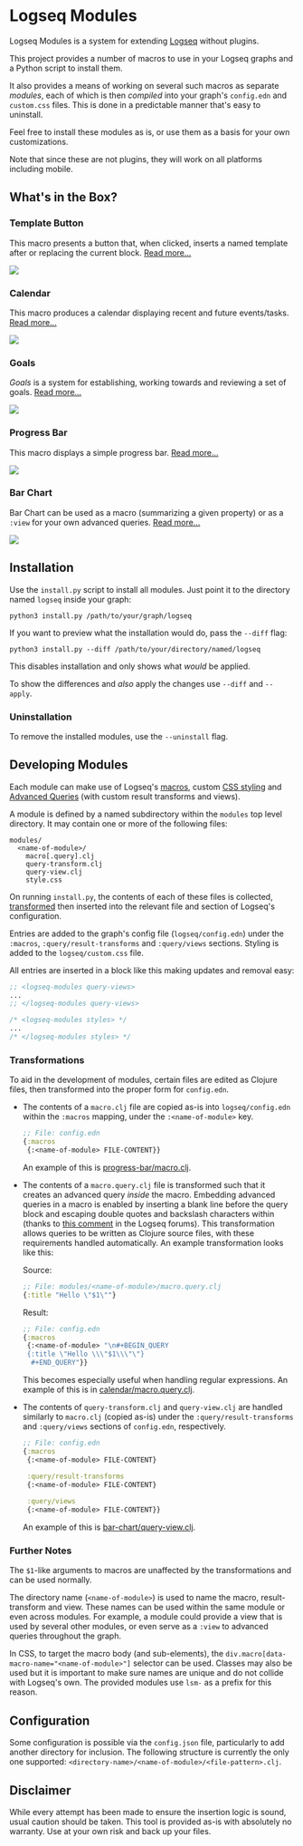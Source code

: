 # Logseq Modules

Logseq Modules is a system for extending  [Logseq](https://logseq.com) without plugins.

This project provides a number of macros to use in your Logseq graphs and a Python script to install them.

It also provides a means of working on several such macros as separate _modules_, each of which is then _compiled_ into your graph's `config.edn` and `custom.css` files. This is done in a predictable manner that's easy to uninstall.

Feel free to install these modules as is, or use them as a basis for your own customizations.

Note that since these are not plugins, they will work on all platforms including mobile.

## What's in the Box?

### Template Button

This macro presents a button that, when clicked, inserts a named template after or replacing the current block.
[Read more...](./modules/template-button/README.md)

![](./modules/template-button/preview.png)

### Calendar

This macro produces a calendar displaying recent and future events/tasks.
[Read more...](./modules/calendar/README.md)

![](./modules/calendar/preview.png)

### Goals

_Goals_ is a system for establishing, working towards and reviewing a set of goals.
[Read more...](./modules/goals/README.md)

![](./modules/goals/preview.png)

### Progress Bar

This macro displays a simple progress bar.
[Read more...](./modules/progress-bar/README.md)

![](./modules/progress-bar/preview.png)

### Bar Chart

Bar Chart can be used as a macro (summarizing a given property) or as a `:view` for your own advanced queries.
[Read more...](./modules/bar-chart/README.md)

![](./modules/bar-chart/preview.png)

## Installation

Use the `install.py` script to install all modules. Just point it to the directory named `logseq` inside your graph:
```
python3 install.py /path/to/your/graph/logseq
```
If you want to preview what the installation would do, pass the `--diff` flag:
```
python3 install.py --diff /path/to/your/directory/named/logseq
```
This disables installation and only shows what _would_ be applied.

To show the differences and _also_ apply the changes use `--diff` and `--apply`.

### Uninstallation

To remove the installed modules, use the `--uninstall` flag.

## Developing Modules

Each module can make use of Logseq's [macros](https://docs.logseq.com/#/page/macros), custom [CSS styling](https://docs.logseq.com/#/page/custom.css) and [Advanced Queries](https://docs.logseq.com/#/page/advanced%20queries) (with custom result transforms and views).

A module is defined by a named subdirectory within the `modules` top level directory. It may contain one or more of the following files:
```
modules/
  <name-of-module>/
    macro[.query].clj
    query-transform.clj
    query-view.clj
    style.css
```
On running `install.py`, the contents of each of these files is collected, [transformed](#transformations) then inserted into the relevant file and section of Logseq's configuration.

Entries are added to the graph's config file (`logseq/config.edn`) under the `:macros`, `:query/result-transforms` and `:query/views` sections. Styling is added to the `logseq/custom.css` file.

All entries are inserted in a block like this making updates and removal easy:
```clojure
;; <logseq-modules query-views>
...
;; </logseq-modules query-views>
```
```css
/* <logseq-modules styles> */
...
/* </logseq-modules styles> */
```

### Transformations

To aid in the development of modules, certain files are edited as Clojure files, then transformed into the proper form for `config.edn`.

- The contents of a `macro.clj` file are copied as-is into `logseq/config.edn` within the `:macros` mapping, under the `:<name-of-module>` key.
  ```clojure
  ;; File: config.edn
  {:macros
   {:<name-of-module> FILE-CONTENT}}
  ```
  An example of this is [progress-bar/macro.clj](./modules/progress-bar/macro.clj).

- The contents of a `macro.query.clj` file is transformed such that it creates an advanced query _inside_ the macro. Embedding advanced queries in a macro is enabled by inserting a blank line before the query block and escaping double quotes and backslash characters within (thanks to [this comment](https://discuss.logseq.com/t/is-it-possible-with-macros-to-run-a-db-query-for-a-block-id-an-build-the-embed-block-id-inside-a-page/20952/16?u=iant) in the Logseq forums). This transformation allows queries to be written as Clojure source files, with these requirements handled automatically. An example transformation looks like this:
  
  Source:
  ```clojure
  ;; File: modules/<name-of-module>/macro.query.clj
  {:title "Hello \"$1\""}
  ```

  Result:
  ```clojure
  ;; File: config.edn
  {:macros
   {:<name-of-module> "\n#+BEGIN_QUERY
   {:title \"Hello \\\"$1\\\"\"}
    #+END_QUERY"}}
  ```
  This becomes especially useful when handling regular expressions.
  An example of this is in [calendar/macro.query.clj](./modules/calendar/macro.query.clj).

- The contents of `query-transform.clj` and `query-view.clj` are handled similarly to `macro.clj` (copied as-is) under the `:query/result-transforms` and `:query/views` sections of `config.edn`, respectively.
  
  ```clojure
  ;; File: config.edn
  {:macros
   {:<name-of-module> FILE-CONTENT}

   :query/result-transforms
   {:<name-of-module> FILE-CONTENT}
   
   :query/views
   {:<name-of-module> FILE-CONTENT}}
  ```
  An example of this is [bar-chart/query-view.clj](./modules/bar-chart/query-view.clj).

### Further Notes

The `$1`-like arguments to macros are unaffected by the transformations and can be used normally.

The directory name (`<name-of-module>`) is used to name the macro,
result-transform and view. These names can be used within the same module or even across modules. For example, a module could provide a view that is used by several other modules, or even serve as a `:view` to advanced queries throughout the graph.

In CSS, to target the macro body (and sub-elements), the `div.macro[data-macro-name="<name-of-module>"]` selector can be used. Classes may also be used but it is important to make sure names are unique and do not collide with Logseq's own. The provided modules use `lsm-` as a prefix for this reason.

## Configuration

Some configuration is possible via the `config.json` file, particularly to add another directory for inclusion. The following structure is currently the only one supported: `<directory-name>/<name-of-module>/<file-pattern>.clj`.

## Disclaimer

While every attempt has been made to ensure the insertion logic is sound, usual caution should be taken. This tool is provided as-is with absolutely no warranty. Use at your own risk and back up your files.

